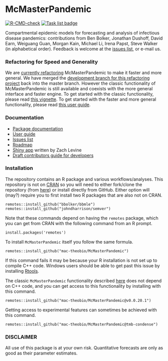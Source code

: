 # McMasterPandemic

<!-- badges: start -->
[![R-CMD-check](https://github.com/mac-theobio/McMasterPandemic/workflows/R-CMD-check/badge.svg)](https://github.com/mac-theobio/McMasterPandemic/actions)
[![Task list badge](https://img.shields.io/static/v1.svg?label=kanban&message=tmb%20engine&color=blue)](https://github.com/mac-theobio/McMasterPandemic/projects/7)

<!-- badges: end -->

Compartmental epidemic models for forecasting and analysis of infectious disease pandemics: contributions from Ben Bolker, Jonathan Dushoff, David Earn, Weiguang Guan, Morgan Kain, Michael Li, Irena Papst, Steve Walker (in alphabetical order). Feedback is welcome at the [issues list](https://github.com/mac-theobio/McMasterPandemic/issues), or e-mail us.

### Refactoring for Speed and Generality

We are [currently refactoring](https://github.com/mac-theobio/McMasterPandemic/projects/7) McMasterPandemic to make it faster and more general. We have merged the [development branch for this refactoring project](https://github.com/mac-theobio/McMasterPandemic/tree/tmb-condense) back into the master branch. However the classic functionality of McMasterPandemic is still available and coexists with the more general interface and faster engine. To get started with the classic functionality, please read [this vignette](https://mac-theobio.github.io/McMasterPandemic/articles/getting_started.html). To get started with the faster and more general functionality, please read [this user guide](https://canmod.github.io/macpan-book/).

### Documentation
* [Package documentation](https://mac-theobio.github.io/McMasterPandemic/)
* [User guide](https://canmod.github.io/macpan-book/)
* [Issues list](https://github.com/mac-theobio/McMasterPandemic/issues)
* [Roadmap](https://github.com/mac-theobio/McMasterPandemic/blob/master/TODO.md)
* [Shiny app](https://mcmasterpandemic.shinyapps.io/mcmasterpandemicshiny/) written by Zach Levine
* [Draft contributors guide for developers](https://github.com/mac-theobio/McMasterPandemic/blob/master/CONTRIBUTING.md)

### Installation

The repository contains an R package and various workflows/analyses. This repository is not on [CRAN](https://cran.r-project.org/) so you will need to either fork/clone the repository (from [here](https://github.com/mac-theobio/McMasterPandemic)) or install directly from GitHub. Either option will (may?) require you to first install two R packages that are also not on CRAN.
```
remotes::install_github("bbolker/bbmle")
remotes::install_github("johndharrison/semver")
```
Note that these commands depend on having the `remotes` package, which you can get from CRAN with the following command from an R prompt.
```
install.packages('remotes')
```

To install `McMasterPandemic` itself you follow the same formula.
```
remotes::install_github("mac-theobio/McMasterPandemic")
```
If this command fails it may be because your R installation is not set up to compile C++ code. Windows users should be able to get past this issue by installing [Rtools](https://cran.r-project.org/bin/windows/Rtools/).

The classic `McMasterPandemic` functionality described [here](https://mac-theobio.github.io/McMasterPandemic/articles/getting_started.html) does not depend on C++ code, and you can get access to this functionality by installing with this command.
```
remotes::install_github("mac-theobio/McMasterPandemic@v0.0.20.1")
```

Getting access to experimental features can sometimes be achieved with this command.

```
remotes::install_github("mac-theobio/McMasterPandemic@tmb-condense")
```



### DISCLAIMER

All use of this package is at your own risk. Quantitative forecasts are only as good as their parameter estimates.
